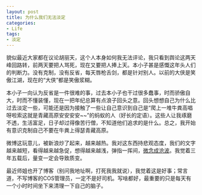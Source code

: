 ```yaml
---
layout: post
title: 为什么我们无法淡定
categories:
- Life
tags:
- 淡定
---
```


貌似最近大家都在议论胡丽天，这个人本身如何我无法评论，我只看到舆论这两天峰回路转，前两天要把人骂死，现在又要把人捧上天。本小子甚是感慨这年头人们的判断力。没有克制，没有反省，每天唇枪舌剑，都是针对别人。以前的大侠是笑傲江湖，现在的“大侠”都是笑傲浆糊。

本小子一向认为反省是一件很难的事，过去本小子也干过很多蠢事，时而骄傲自大，时而不懂装懂，现在一把年纪总算有点浪子回头之意。回头想想自己为什么比过去淡定一些，可能还是因为接触了一些让自己意识到自己是“爬上一堆牛粪高唱呀啦索这就是青藏高原安安安安~~”的蚂蚁的人（好长的定语）。这些人让我琢磨不透，生活富足，日子却过得像苦行僧，不知道他们追求的是什么。总之，我开始有意识克制自己不要在牛粪上得瑟青藏高原。

微博这玩意儿，被新浪炒了起来，越来越热。我对这东西持悲观态度，我们的文字越来越短，看得越来越急促，想得越来越浅，弹指一挥间，[微念成沧波](http://yihui.name/cn/2011/07/subtle-mind-to-great-waves/)。我觉着三年五载后，量变一定会导致质变。

最近师姐也开了博客（别问我地址啊，打死我我就说），我觉着这是好事；常言道，不写博客的COS管理员，一定不是好司机。写啥都好，最重要的只是每天有一个小时时间坐下来清理一下自己的脑子。
